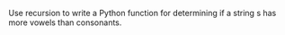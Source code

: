 Use recursion to write a Python function for determining if a string s has
more vowels than consonants.